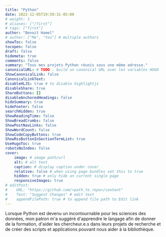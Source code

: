```yaml
---
title: "Python"
date: 2022-12-05T19:59:31-05:00
# weight: 1
# aliases: ["/first"]
# tags: ["first"]
author: "Benoit Hamel"
# author: ["Me", "You"] # multiple authors
showToc: false
tocopen: false
draft: false
hidemeta: true
comments: false
summary: "Tous mes projets Python réunis sous une même adresse."
canonicalURL: # TODO : build un canonical URL avec les variables HUGO
ShowCanonicalLink: false
CanonicalLinkText: 
disableHLJS: true # to disable highlightjs
disableShare: true
ShareButtons: []
disableAnchoredHeadings: false
hideSummary: true
hideFooter: false
searchHidden: true
ShowReadingTime: false
ShowBreadCrumbs: false
ShowPostNavLinks: false
ShowWordCount: false
ShowCodeCopyButtons: true
ShowRssButtonInSectionTermList: true
UseHugoToc: true
robotsNoIndex: false
cover:
    image: # image path/url
    alt: # alt text
    caption: # display caption under cover
    relative: false # when using page bundles set this to true
    hidden: true # only hide on current single page
    responsiveImages: true
# editPost:
#    URL: "https://github.com/<path_to_repo>/content"
#    Text: "Suggest Changes" # edit text
#    appendFilePath: true # to append file path to Edit link
---
```


Lorsque Python est devenu un incontournable pour les sciences des données,
mon patron m'a suggéré d'apprendre le langage afin de donner de la formation,
d'aider les chercheur.e.s dans leurs projets de recherche et de créer des
scripts et applications pouvant nous aider à la bibliothèque.